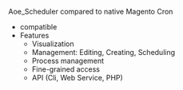 
Aoe_Scheduler compared to native Magento Cron
- compatible
- Features
	- Visualization
	- Management: Editing, Creating, Scheduling
	- Process management
	- Fine-grained access 
	- API (Cli, Web Service, PHP)